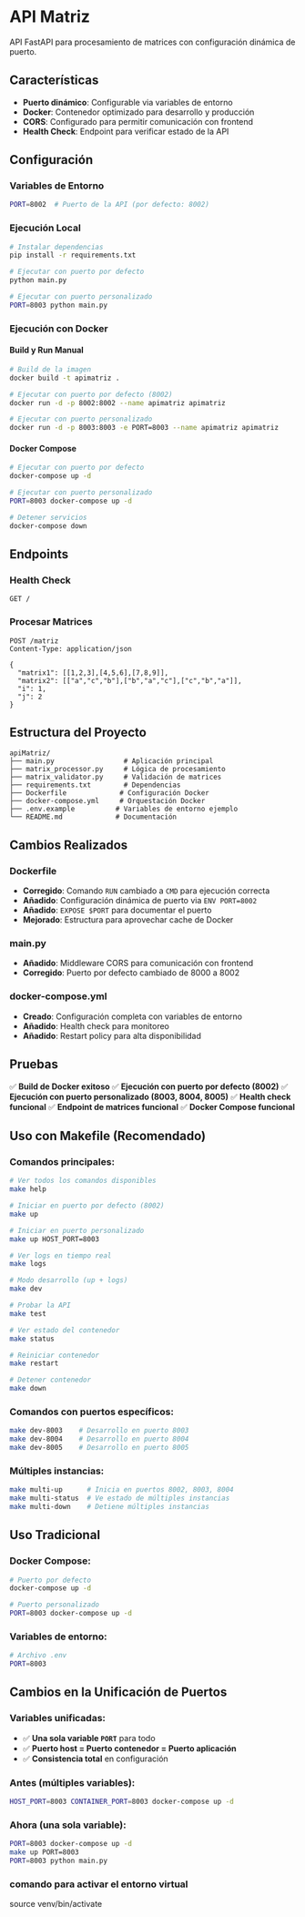 # API Matriz

API FastAPI para procesamiento de matrices con configuración dinámica de puerto.

## Características

- **Puerto dinámico**: Configurable via variables de entorno
- **Docker**: Contenedor optimizado para desarrollo y producción
- **CORS**: Configurado para permitir comunicación con frontend
- **Health Check**: Endpoint para verificar estado de la API

## Configuración

### Variables de Entorno

```bash
PORT=8002  # Puerto de la API (por defecto: 8002)
```

### Ejecución Local

```bash
# Instalar dependencias
pip install -r requirements.txt

# Ejecutar con puerto por defecto
python main.py

# Ejecutar con puerto personalizado
PORT=8003 python main.py
```

### Ejecución con Docker

#### Build y Run Manual

```bash
# Build de la imagen
docker build -t apimatriz .

# Ejecutar con puerto por defecto (8002)
docker run -d -p 8002:8002 --name apimatriz apimatriz

# Ejecutar con puerto personalizado
docker run -d -p 8003:8003 -e PORT=8003 --name apimatriz apimatriz
```

#### Docker Compose

```bash
# Ejecutar con puerto por defecto
docker-compose up -d

# Ejecutar con puerto personalizado
PORT=8003 docker-compose up -d

# Detener servicios
docker-compose down
```

## Endpoints

### Health Check
```
GET /
```

### Procesar Matrices
```
POST /matriz
Content-Type: application/json

{
  "matrix1": [[1,2,3],[4,5,6],[7,8,9]],
  "matrix2": [["a","c","b"],["b","a","c"],["c","b","a"]],
  "i": 1,
  "j": 2
}
```

## Estructura del Proyecto

```
apiMatriz/
├── main.py                 # Aplicación principal
├── matrix_processor.py     # Lógica de procesamiento
├── matrix_validator.py     # Validación de matrices
├── requirements.txt        # Dependencias
├── Dockerfile             # Configuración Docker
├── docker-compose.yml     # Orquestación Docker
├── .env.example          # Variables de entorno ejemplo
└── README.md             # Documentación
```

## Cambios Realizados

### Dockerfile
- **Corregido**: Comando `RUN` cambiado a `CMD` para ejecución correcta
- **Añadido**: Configuración dinámica de puerto via `ENV PORT=8002`
- **Añadido**: `EXPOSE $PORT` para documentar el puerto
- **Mejorado**: Estructura para aprovechar cache de Docker

### main.py
- **Añadido**: Middleware CORS para comunicación con frontend
- **Corregido**: Puerto por defecto cambiado de 8000 a 8002

### docker-compose.yml
- **Creado**: Configuración completa con variables de entorno
- **Añadido**: Health check para monitoreo
- **Añadido**: Restart policy para alta disponibilidad

## Pruebas

✅ **Build de Docker exitoso**
✅ **Ejecución con puerto por defecto (8002)**
✅ **Ejecución con puerto personalizado (8003, 8004, 8005)**
✅ **Health check funcional**
✅ **Endpoint de matrices funcional**
✅ **Docker Compose funcional**

## Uso con Makefile (Recomendado)

### Comandos principales:
```bash
# Ver todos los comandos disponibles
make help

# Iniciar en puerto por defecto (8002)
make up

# Iniciar en puerto personalizado
make up HOST_PORT=8003

# Ver logs en tiempo real
make logs

# Modo desarrollo (up + logs)
make dev

# Probar la API
make test

# Ver estado del contenedor
make status

# Reiniciar contenedor
make restart

# Detener contenedor
make down
```

### Comandos con puertos específicos:
```bash
make dev-8003    # Desarrollo en puerto 8003
make dev-8004    # Desarrollo en puerto 8004
make dev-8005    # Desarrollo en puerto 8005
```

### Múltiples instancias:
```bash
make multi-up      # Inicia en puertos 8002, 8003, 8004
make multi-status  # Ve estado de múltiples instancias
make multi-down    # Detiene múltiples instancias
```

## Uso Tradicional

### Docker Compose:
```bash
# Puerto por defecto
docker-compose up -d

# Puerto personalizado
PORT=8003 docker-compose up -d
```

### Variables de entorno:
```bash
# Archivo .env
PORT=8003
```

## Cambios en la Unificación de Puertos

### Variables unificadas:
- ✅ **Una sola variable `PORT`** para todo
- ✅ **Puerto host = Puerto contenedor = Puerto aplicación**
- ✅ **Consistencia total** en configuración

### Antes (múltiples variables):
```bash
HOST_PORT=8003 CONTAINER_PORT=8003 docker-compose up -d
```

### Ahora (una sola variable):
```bash
PORT=8003 docker-compose up -d
make up PORT=8003
PORT=8003 python main.py
```

### comando para activar el entorno virtual
source venv/bin/activate 